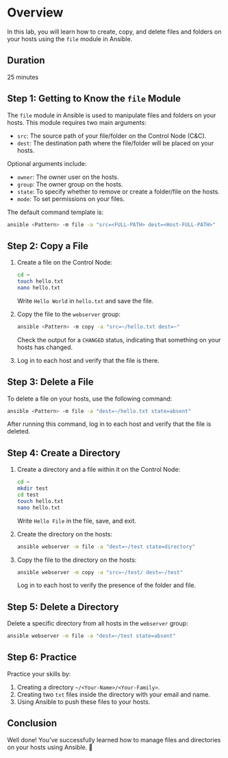 # Overview

In this lab, you will learn how to create, copy, and delete files and folders on your hosts using the `file` module in Ansible.

## Duration

25 minutes

## Step 1: Getting to Know the `file` Module

The `file` module in Ansible is used to manipulate files and folders on your hosts. This module requires two main arguments:

- `src`: The source path of your file/folder on the Control Node (C&C).
- `dest`: The destination path where the file/folder will be placed on your hosts.

Optional arguments include:

- `owner`: The owner user on the hosts.
- `group`: The owner group on the hosts.
- `state`: To specify whether to remove or create a folder/file on the hosts.
- `mode`: To set permissions on your files.

The default command template is:

```bash
ansible <Pattern> -m file -a "src=<FULL-PATH> dest=<Host-FULL-PATH>"
```

## Step 2: Copy a File

1. Create a file on the Control Node:

    ```bash
    cd ~
    touch hello.txt
    nano hello.txt
    ```

    Write `Hello World` in `hello.txt` and save the file.

2. Copy the file to the `webserver` group:

    ```bash
    ansible <Pattern> -m copy -a "src=~/hello.txt dest=~"
    ```

    Check the output for a `CHANGED` status, indicating that something on your hosts has changed.

3. Log in to each host and verify that the file is there.

## Step 3: Delete a File

To delete a file on your hosts, use the following command:

```bash
ansible <Pattern> -m file -a "dest=~/hello.txt state=absent"
```

After running this command, log in to each host and verify that the file is deleted.

## Step 4: Create a Directory

1. Create a directory and a file within it on the Control Node:

    ```bash
    cd ~
    mkdir test
    cd test
    touch hello.txt
    nano hello.txt
    ```

    Write `Hello File` in the file, save, and exit.

2. Create the directory on the hosts:

    ```bash
    ansible webserver -m file -a "dest=~/test state=directory"
    ```

3. Copy the file to the directory on the hosts:

    ```bash
    ansible webserver -m copy -a "src=~/test/ dest=~/test"
    ```

    Log in to each host to verify the presence of the folder and file.

## Step 5: Delete a Directory

Delete a specific directory from all hosts in the `webserver` group:

```bash
ansible webserver -m file -a "dest=~/test state=absent"
```

## Step 6: Practice

Practice your skills by:

1. Creating a directory `~/<Your-Name>/<Your-Family>`.
2. Creating two `txt` files inside the directory with your email and name.
3. Using Ansible to push these files to your hosts.

## Conclusion

Well done! You've successfully learned how to manage files and directories on your hosts using Ansible. 👏
